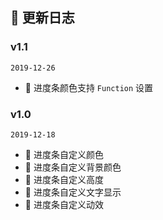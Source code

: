 ## 📒 更新日志

### v1.1
`2019-12-26`

- 🎉 进度条颜色支持 `Function` 设置

### v1.0
`2019-12-18`

- 🌟 进度条自定义颜色
- 🌟 进度条自定义背景颜色
- 🌟 进度条自定义高度
- 🌟 进度条自定义文字显示
- 🌟 进度条自定义动效